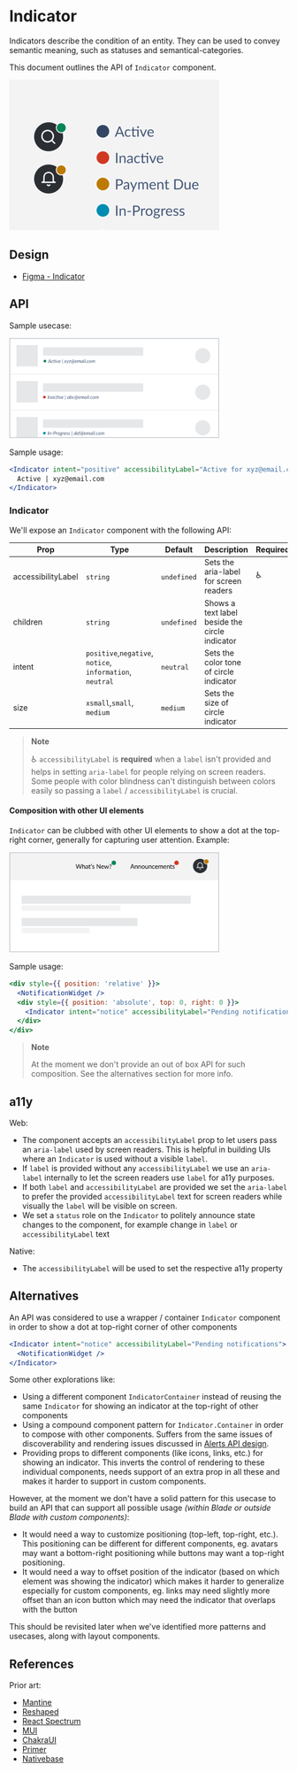# Indicator

Indicators describe the condition of an entity. They can be used to convey semantic meaning, such as statuses and semantical-categories.

This document outlines the API of `Indicator` component.

<img src="./indicator-thumbnail.png" width="380" alt="" />

## Design

- [Figma - Indicator](https://www.figma.com/file/jubmQL9Z8V7881ayUD95ps/Blade---Payment-Light?node-id=8224%3A1)

## API

Sample usecase:

<img src="./with-label.png" width="380" alt="" />

Sample usage:

```jsx
<Indicator intent="positive" accessibilityLabel="Active for xyz@email.com">
  Active | xyz@email.com
</Indicator>
```

### Indicator

We'll expose an `Indicator` component with the following API:

| Prop               | Type                                                      | Default     | Description                                    | Required |
| ------------------ | --------------------------------------------------------- | ----------- | ---------------------------------------------- | -------- |
| accessibilityLabel | `string`                                                  | `undefined` | Sets the aria-label for screen readers         | ♿️      |
| children           | `string`                                                  | `undefined` | Shows a text label beside the circle indicator |          |
| intent             | `positive`,`negative`, `notice`, `information`, `neutral` | `neutral`   | Sets the color tone of circle indicator        |          |
| size               | `xsmall`,`small`, `medium`                                | `medium`    | Sets the size of circle indicator              |          |

> **Note**
>
> ♿ `accessibilityLabel` is **required** when a `label` isn't provided and helps in setting `aria-label` for people relying on screen readers. Some people with color blindness can't distinguish between colors easily so passing a `label` / `accessibilityLabel` is crucial.

#### Composition with other UI elements

`Indicator` can be clubbed with other UI elements to show a dot at the top-right corner, generally for capturing user attention. Example:

<img src="./with-other-components.png" width="380" alt="" />

Sample usage:

```jsx
<div style={{ position: 'relative' }}>
  <NotificationWidget />
  <div style={{ position: 'absolute', top: 0, right: 0 }}>
    <Indicator intent="notice" accessibilityLabel="Pending notifications" />
  </div>
</div>
```

> **Note**
>
> At the moment we don't provide an out of box API for such composition. See the alternatives section for more info.

## a11y

Web:

- The component accepts an `accessibilityLabel` prop to let users pass an `aria-label` used by screen readers. This is helpful in building UIs where an `Indicator` is used without a visible `label`.
- If `label` is provided without any `accessibilityLabel` we use an `aria-label` internally to let the screen readers use `label` for a11y purposes.
- If both `label` and `accessibilityLabel` are provided we set the `aria-label` to prefer the provided `accessibilityLabel` text for screen readers while visually the `label` will be visible on screen.
- We set a `status` role on the `Indicator` to politely announce state changes to the component, for example change in `label` or `accessibilityLabel` text

Native:

- The `accessibilityLabel` will be used to set the respective a11y property

## Alternatives

An API was considered to use a wrapper / container `Indicator` component in order to show a dot at top-right corner of other components

```jsx
<Indicator intent="notice" accessibilityLabel="Pending notifications">
  <NotificationWidget />
</Indicator>
```

Some other explorations like:

- Using a different component `IndicatorContainer` instead of reusing the same `Indicator` for showing an indicator at the top-right of other components
- Using a compound component pattern for `Indicator.Container` in order to compose with other components. Suffers from the same issues of discoverability and rendering issues discussed in [Alerts API design](../../Alert/_decisions/decisions.md).
- Providing props to different components (like icons, links, etc.) for showing an indicator. This inverts the control of rendering to these individual components, needs support of an extra prop in all these and makes it harder to support in custom components.

However, at the moment we don't have a solid pattern for this usecase to build an API that can support all possible usage _(within Blade or outside Blade with custom components)_:

- It would need a way to customize positioning (top-left, top-right, etc.). This positioning can be different for different components, eg. avatars may want a bottom-right positioning while buttons may want a top-right positioning.
- It would need a way to offset position of the indicator (based on which element was showing the indicator) which makes it harder to generalize especially for custom components, eg. links may need slightly more offset than an icon button which may need the indicator that overlaps with the button

This should be revisited later when we've identified more patterns and usecases, along with layout components.

## References

Prior art:

- [Mantine](https://mantine.dev/core/indicator/)
- [Reshaped](https://reshaped.so/content/docs/components/badge)
- [React Spectrum](https://react-spectrum.adobe.com/react-spectrum/StatusLight.html)
- [MUI](https://mui.com/material-ui/react-badge/)
- [ChakraUI](https://chakra-ui.com/docs/components/avatar/usage)
- [Primer](https://primer.style/react/AvatarPair)
- [Nativebase](https://docs.nativebase.io/avatar)
